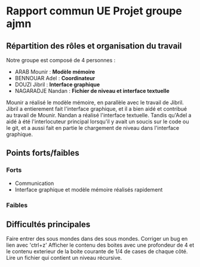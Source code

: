 # Rapport commun UE Projet groupe ajmn 
## Répartition des rôles et organisation du travail
Notre groupe est composé de 4 personnes :
- ARAB Mounir : **Modèle mémoire**
- BENNOUAR Adel : **Coordinateur**
- DOUZI Jibril : **Interface graphique**
- NAGARADJE Nandan : **Fichier de niveau et interface textuelle**

Mounir a réalisé le modèle mémoire, en parallèle avec le travail de Jibril.
Jibril a entierement fait l'interface graphique, et il a bien aidé et contribué au travail de Mounir.
Nandan a réalisé l'interface textuelle.
Tandis qu'Adel a aidé à été l'interlocuteur principal lorsqu'il y avait un soucis sur le code ou le git, et a aussi fait en partie le chargement de niveau dans l'interface graphique.

## Points forts/faibles
### Forts
- Communication
- Interface graphique et modèle mémoire réalisés rapidement

### Faibles


## Difficultés principales
Faire entrer des sous mondes dans des sous mondes.
Corriger un bug en lien avec 'ctrl+z'
Afficher le contenu des boites avec une profondeur de 4 et le contenu exterieur de la boite courante de 1/4 de cases de chaque côté.
Lire un fichier qui contient un niveau récursive.
